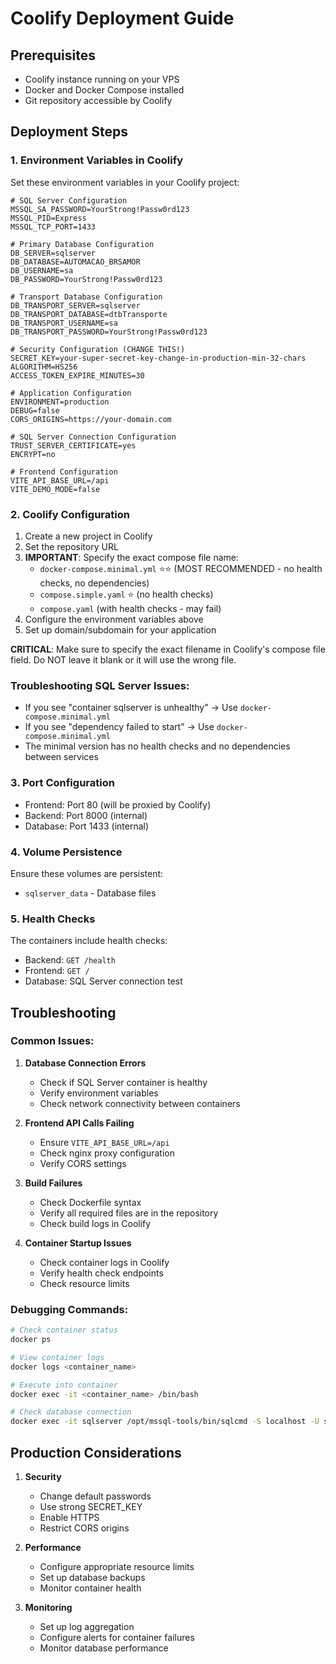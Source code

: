 # Coolify Deployment Guide

## Prerequisites
- Coolify instance running on your VPS
- Docker and Docker Compose installed
- Git repository accessible by Coolify

## Deployment Steps

### 1. Environment Variables in Coolify
Set these environment variables in your Coolify project:

```env
# SQL Server Configuration
MSSQL_SA_PASSWORD=YourStrong!Passw0rd123
MSSQL_PID=Express
MSSQL_TCP_PORT=1433

# Primary Database Configuration
DB_SERVER=sqlserver
DB_DATABASE=AUTOMACAO_BRSAMOR
DB_USERNAME=sa
DB_PASSWORD=YourStrong!Passw0rd123

# Transport Database Configuration
DB_TRANSPORT_SERVER=sqlserver
DB_TRANSPORT_DATABASE=dtbTransporte
DB_TRANSPORT_USERNAME=sa
DB_TRANSPORT_PASSWORD=YourStrong!Passw0rd123

# Security Configuration (CHANGE THIS!)
SECRET_KEY=your-super-secret-key-change-in-production-min-32-chars
ALGORITHM=HS256
ACCESS_TOKEN_EXPIRE_MINUTES=30

# Application Configuration
ENVIRONMENT=production
DEBUG=false
CORS_ORIGINS=https://your-domain.com

# SQL Server Connection Configuration
TRUST_SERVER_CERTIFICATE=yes
ENCRYPT=no

# Frontend Configuration
VITE_API_BASE_URL=/api
VITE_DEMO_MODE=false
```

### 2. Coolify Configuration
1. Create a new project in Coolify
2. Set the repository URL
3. **IMPORTANT**: Specify the exact compose file name:
   - `docker-compose.minimal.yml` ⭐⭐ (MOST RECOMMENDED - no health checks, no dependencies)
   - `compose.simple.yaml` ⭐ (no health checks)
   - `compose.yaml` (with health checks - may fail)
4. Configure the environment variables above
5. Set up domain/subdomain for your application

**CRITICAL**: Make sure to specify the exact filename in Coolify's compose file field. Do NOT leave it blank or it will use the wrong file.

### Troubleshooting SQL Server Issues:
- If you see "container sqlserver is unhealthy" → Use `docker-compose.minimal.yml`
- If you see "dependency failed to start" → Use `docker-compose.minimal.yml`
- The minimal version has no health checks and no dependencies between services

### 3. Port Configuration
- Frontend: Port 80 (will be proxied by Coolify)
- Backend: Port 8000 (internal)
- Database: Port 1433 (internal)

### 4. Volume Persistence
Ensure these volumes are persistent:
- `sqlserver_data` - Database files

### 5. Health Checks
The containers include health checks:
- Backend: `GET /health`
- Frontend: `GET /`
- Database: SQL Server connection test

## Troubleshooting

### Common Issues:

1. **Database Connection Errors**
   - Check if SQL Server container is healthy
   - Verify environment variables
   - Check network connectivity between containers

2. **Frontend API Calls Failing**
   - Ensure `VITE_API_BASE_URL=/api`
   - Check nginx proxy configuration
   - Verify CORS settings

3. **Build Failures**
   - Check Dockerfile syntax
   - Verify all required files are in the repository
   - Check build logs in Coolify

4. **Container Startup Issues**
   - Check container logs in Coolify
   - Verify health check endpoints
   - Check resource limits

### Debugging Commands:
```bash
# Check container status
docker ps

# View container logs
docker logs <container_name>

# Execute into container
docker exec -it <container_name> /bin/bash

# Check database connection
docker exec -it sqlserver /opt/mssql-tools/bin/sqlcmd -S localhost -U sa -P <password>
```

## Production Considerations

1. **Security**
   - Change default passwords
   - Use strong SECRET_KEY
   - Enable HTTPS
   - Restrict CORS origins

2. **Performance**
   - Configure appropriate resource limits
   - Set up database backups
   - Monitor container health

3. **Monitoring**
   - Set up log aggregation
   - Configure alerts for container failures
   - Monitor database performance
